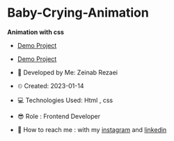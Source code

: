 # Baby-Crying-Animation
**Animation with css**

- [Demo Project](https://user-images.githubusercontent.com/121185931/212440502-e513ea56-e04d-4fc2-808d-e17f4ddb19fa.mp4
)

- [Demo Project](https://zeinab-rezaei-web.github.io/Baby-Crying-Animation/)


- 👩 Developed by Me: Zeinab Rezaei

- ⏲ Created: 2023-01-14

- 💻 Technologies Used: Html , css 

- 😎 Role : Frontend Developer

- 🔗 How to reach me : with my [instagram](https://www.instagram.com/zeinab.rezaei.web) and [linkedin](https://www.linkedin.com/in/zeinab-rezaei-web)
